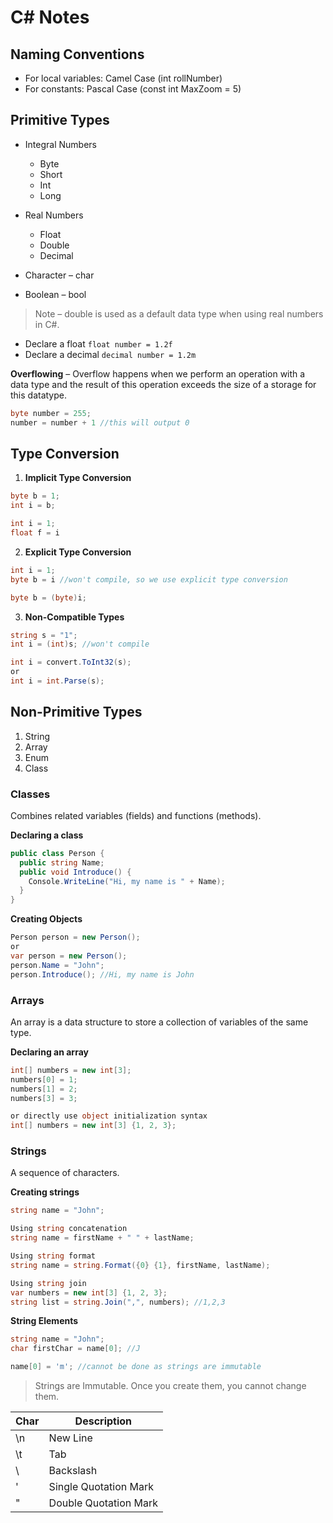 # C# Notes

## Naming Conventions

- For local variables: Camel Case (int rollNumber)
- For constants: Pascal Case (const int MaxZoom = 5)

## Primitive Types

- Integral Numbers
  - Byte
  - Short
  - Int
  - Long

- Real Numbers
  - Float
  - Double
  - Decimal

- Character – char
- Boolean – bool

> Note – double is used as a default data type when using real numbers in C#.

- Declare a float `float number = 1.2f`
- Declare a decimal `decimal number = 1.2m`

**Overflowing** – Overflow happens when we perform an operation with a data type and the result of this operation exceeds the size of a storage for this datatype.
  ```c#
  byte number = 255;
  number = number + 1 //this will output 0
  ```

## Type Conversion

1. **Implicit Type Conversion**
  ```c#
  byte b = 1;
  int i = b;

  int i = 1;
  float f = i
  ```

2. **Explicit Type Conversion**
  ```c#
  int i = 1;
  byte b = i //won't compile, so we use explicit type conversion

  byte b = (byte)i;
  ```

3. **Non-Compatible Types**
  ```csharp
  string s = "1";
  int i = (int)s; //won't compile

  int i = convert.ToInt32(s);
  or
  int i = int.Parse(s);
  ```

## Non-Primitive Types

1. String
2. Array
3. Enum
4. Class

### Classes
Combines related variables (fields) and functions (methods).

**Declaring a class**
  ```csharp
  public class Person {
    public string Name;
    public void Introduce() {
      Console.WriteLine("Hi, my name is " + Name);
    }
  }
  ```

**Creating Objects**
  ```cs
  Person person = new Person();
  or
  var person = new Person();
  person.Name = "John";
  person.Introduce(); //Hi, my name is John
  ```

### Arrays
An array is a data structure to store a collection of variables of the same type.

**Declaring an array**
```cs
int[] numbers = new int[3];
numbers[0] = 1;
numbers[1] = 2;
numbers[3] = 3;

or directly use object initialization syntax
int[] numbers = new int[3] {1, 2, 3};
```

### Strings
A sequence of characters.

**Creating strings**
```cs
string name = "John";

Using string concatenation
string name = firstName + " " + lastName;

Using string format
string name = string.Format({0} {1}, firstName, lastName);

Using string join
var numbers = new int[3] {1, 2, 3};
string list = string.Join(",", numbers); //1,2,3
```

**String Elements**
```cs
string name = "John";
char firstChar = name[0]; //J

name[0] = 'm'; //cannot be done as strings are immutable
```

> Strings are Immutable. Once you create them, you cannot change them.


Char | Description
-----|----------
 \n | New Line
 \t | Tab
 \\ | Backslash
 \' | Single Quotation Mark
 \" | Double Quotation Mark